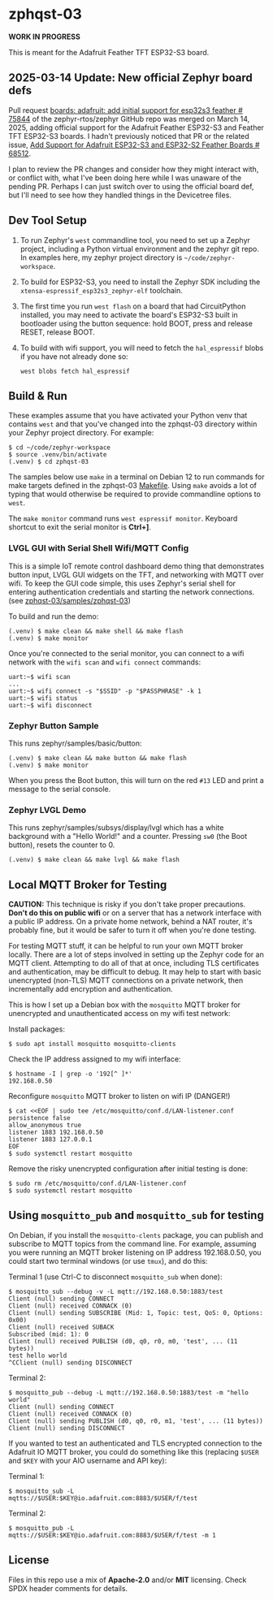 <!-- SPDX-License-Identifier: MIT -->
<!-- SPDX-FileCopyrightText: Copyright 2025 Sam Blenny -->

# zphqst-03

**WORK IN PROGRESS**

This is meant for the Adafruit Feather TFT ESP32-S3 board.


## 2025-03-14 Update: New official Zephyr board defs

Pull request
[boards: adafruit: add initial support for esp32s3 feather \# 75844](https://github.com/zephyrproject-rtos/zephyr/pull/75844)
of the zephyr-rtos/zephyr GitHub repo was merged on March 14, 2025, adding
official support for the Adafruit Feather ESP32-S3 and Feather TFT ESP32-S3
boards. I hadn't previously noticed that PR or the related issue,
[Add Support for Adafruit ESP32-S3 and ESP32-S2 Feather Boards \# 68512](https://github.com/zephyrproject-rtos/zephyr/issues/68512).

I plan to review the PR changes and consider how they might interact with,
or conflict with, what I've been doing here while I was unaware of the pending
PR. Perhaps I can just switch over to using the official board def, but I'll
need to see how they handled things in the Devicetree files.


## Dev Tool Setup

1. To run Zephyr's `west` commandline tool, you need to set up a Zephyr
   project, including a Python virtual environment and the zephyr git repo.
   In examples here, my zephyr project directory is `~/code/zephyr-workspace`.

2. To build for ESP32-S3, you need to install the Zephyr SDK including the
   `xtensa-espressif_esp32s3_zephyr-elf` toolchain.

3. The first time you run `west flash` on a board that had CircuitPython
   installed, you may need to activate the board's ESP32-S3 built in bootloader
   using the button sequence: hold BOOT, press and release RESET, release BOOT.

4. To build with wifi support, you will need to fetch the `hal_espressif` blobs
   if you have not already done so:

   ```
   west blobs fetch hal_espressif
   ```


## Build & Run

These examples assume that you have activated your Python venv that contains
`west` and that you've changed into the zphqst-03 directory within your Zephyr
project directory. For example:

```
$ cd ~/code/zephyr-workspace
$ source .venv/bin/activate
(.venv) $ cd zphqst-03
```

The samples below use `make` in a terminal on Debian 12 to run commands for
make targets defined in the zphqst-03 [Makefile](Makefile). Using `make`
avoids a lot of typing that would otherwise be required to provide commandline
options to `west`.

The `make monitor` command runs `west espressif monitor`. Keyboard shortcut to
exit the serial monitor is **Ctrl+]**.


### LVGL GUI with Serial Shell Wifi/MQTT Config

This is a simple IoT remote control dashboard demo thing that demonstrates
button input, LVGL GUI widgets on the TFT, and networking with MQTT over wifi.
To keep the GUI code simple, this uses Zephyr's serial shell for entering
authentication credentials and starting the network connections.
(see [zphqst-03/samples/zphqst-03](samples/zphqst-03))

To build and run the demo:
```
(.venv) $ make clean && make shell && make flash
(.venv) $ make monitor
```

Once you're connected to the serial monitor, you can connect to a wifi network
with the `wifi scan` and `wifi connect` commands:

```
uart:~$ wifi scan
...
uart:~$ wifi connect -s "$SSID" -p "$PASSPHRASE" -k 1
uart:~$ wifi status
uart:~$ wifi disconnect
```


### Zephyr Button Sample

This runs zephyr/samples/basic/button:

```
(.venv) $ make clean && make button && make flash
(.venv) $ make monitor
```

When you press the Boot button, this will turn on the red `#13` LED and print
a message to the serial console.


### Zephyr LVGL Demo

This runs zephyr/samples/subsys/display/lvgl which has a white background with
a "Hello World!" and a counter. Pressing `sw0` (the Boot button), resets the
counter to 0.

```
(.venv) $ make clean && make lvgl && make flash
```


## Local MQTT Broker for Testing

**CAUTION:** This technique is risky if you don't take proper precautions.
**Don't do this on public wifi** or on a server that has a network interface
with a public IP address. On a private home network, behind a NAT router, it's
probably fine, but it would be safer to turn it off when you're done testing.

For testing MQTT stuff, it can be helpful to run your own MQTT broker locally.
There are a lot of steps involved in setting up the Zephyr code for an MQTT
client. Attempting to do all of that at once, including TLS certificates and
authentication, may be difficult to debug. It may help to start with basic
unencrypted (non-TLS) MQTT connections on a private network, then
incrementally add encryption and authentication.

This is how I set up a Debian box with the `mosquitto` MQTT broker for
unencrypted and unauthenticated access on my wifi test network:

Install packages:
```
$ sudo apt install mosquitto mosquitto-clients
```

Check the IP address assigned to my wifi interface:
```
$ hostname -I | grep -o '192[^ ]*'
192.168.0.50
```

Reconfigure `mosquitto` MQTT broker to listen on wifi IP (DANGER!)
```
$ cat <<EOF | sudo tee /etc/mosquitto/conf.d/LAN-listener.conf
persistence false
allow_anonymous true
listener 1883 192.168.0.50
listener 1883 127.0.0.1
EOF
$ sudo systemctl restart mosquitto
```

Remove the risky unencrypted configuration after initial testing is done:
```
$ sudo rm /etc/mosquitto/conf.d/LAN-listener.conf
$ sudo systemctl restart mosquitto
```


## Using `mosquitto_pub` and `mosquitto_sub` for testing

On Debian, if you install the `mosquitto-clents` package, you can publish and
subscribe to MQTT topics from the command line. For example, assuming you were
running an MQTT broker listening on IP address 192.168.0.50, you could start
two terminal windows (or use `tmux`), and do this:

Terminal 1 (use Ctrl-C to disconnect `mosquitto_sub` when done):
```
$ mosquitto_sub --debug -v -L mqtt://192.168.0.50:1883/test
Client (null) sending CONNECT
Client (null) received CONNACK (0)
Client (null) sending SUBSCRIBE (Mid: 1, Topic: test, QoS: 0, Options: 0x00)
Client (null) received SUBACK
Subscribed (mid: 1): 0
Client (null) received PUBLISH (d0, q0, r0, m0, 'test', ... (11 bytes))
test hello world
^CClient (null) sending DISCONNECT
```

Terminal 2:
```
$ mosquitto_pub --debug -L mqtt://192.168.0.50:1883/test -m "hello world"
Client (null) sending CONNECT
Client (null) received CONNACK (0)
Client (null) sending PUBLISH (d0, q0, r0, m1, 'test', ... (11 bytes))
Client (null) sending DISCONNECT
```

If you wanted to test an authenticated and TLS encrypted connection to the
Adafruit IO MQTT broker, you could do something like this (replacing `$USER`
and `$KEY` with your AIO username and API key):

Terminal 1:
```
$ mosquitto_sub -L mqtts://$USER:$KEY@io.adafruit.com:8883/$USER/f/test
```

Terminal 2:
```
$ mosquitto_pub -L mqtts://$USER:$KEY@io.adafruit.com:8883/$USER/f/test -m 1
```


## License

Files in this repo use a mix of **Apache-2.0** and/or **MIT** licensing. Check
SPDX header comments for details.
